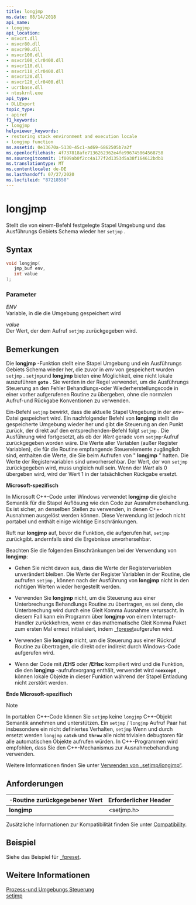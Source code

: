 ```yaml
---
title: longjmp
ms.date: 08/14/2018
api_name:
- longjmp
api_location:
- msvcrt.dll
- msvcr80.dll
- msvcr90.dll
- msvcr100.dll
- msvcr100_clr0400.dll
- msvcr110.dll
- msvcr110_clr0400.dll
- msvcr120.dll
- msvcr120_clr0400.dll
- ucrtbase.dll
- ntoskrnl.exe
api_type:
- DLLExport
topic_type:
- apiref
f1_keywords:
- longjmp
helpviewer_keywords:
- restoring stack environment and execution locale
- longjmp function
ms.assetid: 0e13670a-5130-45c1-ad69-6862505b7a2f
ms.openlocfilehash: 4f737818afe7136262362e4fe996745064568758
ms.sourcegitcommit: 1f009ab0f2cc4a177f2d1353d5a38f164612bdb1
ms.translationtype: MT
ms.contentlocale: de-DE
ms.lasthandoff: 07/27/2020
ms.locfileid: "87218558"
---
```

# <a name="longjmp"></a>longjmp

Stellt die von einem-Befehl festgelegte Stapel Umgebung und das Ausführungs Gebiets Schema wieder her `setjmp` .

## <a name="syntax"></a>Syntax

```C
void longjmp(
   jmp_buf env,
   int value
);
```

### <a name="parameters"></a>Parameter

*ENV*<br/>
Variable, in die die Umgebung gespeichert wird

*value*<br/>
Der Wert, der dem Aufruf `setjmp` zurückgegeben wird.

## <a name="remarks"></a>Bemerkungen

Die **longjmp** -Funktion stellt eine Stapel Umgebung und ein Ausführungs Gebiets Schema wieder her, die zuvor in *env* von gespeichert wurden `setjmp` . `setjmp`und **longjmp** bieten eine Möglichkeit, eine nicht lokale auszuführen **`goto`** . Sie werden in der Regel verwendet, um die Ausführungs Steuerung an den Fehler Behandlungs-oder Wiederherstellungscode in einer vorher aufgerufenen Routine zu übergeben, ohne die normalen Aufruf-und Rückgabe Konventionen zu verwenden.

Ein-Befehl `setjmp` bewirkt, dass die aktuelle Stapel Umgebung in der *env*-Datei gespeichert wird. Ein nachfolgender Befehl von **longjmp** stellt die gespeicherte Umgebung wieder her und gibt die Steuerung an den Punkt zurück, der direkt auf den entsprechenden-Befehl folgt `setjmp` . Die Ausführung wird fortgesetzt, als ob der *Wert* gerade vom `setjmp`-Aufruf zurückgegeben worden wäre. Die Werte aller Variablen (außer Register Variablen), die für die Routine empfangende Steuerelemente zugänglich sind, enthalten die Werte, die Sie beim Aufrufen von " **longjmp** " hatten. Die Werte der Registervariablen sind unvorhersehbar. Der Wert, der von `setjmp` zurückgegeben wird, muss ungleich null sein. Wenn der *Wert* als 0 übergeben wird, wird der Wert 1 in der tatsächlichen Rückgabe ersetzt.

**Microsoft-spezifisch**

In Microsoft C++-Code unter Windows verwendet **longjmp** die gleiche Semantik für die Stapel Auflösung wie den Code zur Ausnahmebehandlung. Es ist sicher, an denselben Stellen zu verwenden, in denen C++-Ausnahmen ausgelöst werden können. Diese Verwendung ist jedoch nicht portabel und enthält einige wichtige Einschränkungen.

Ruft nur **longjmp** auf, bevor die Funktion, die aufgerufen hat, `setjmp` zurückgibt. andernfalls sind die Ergebnisse unvorhersehbar.

Beachten Sie die folgenden Einschränkungen bei der Verwendung von **longjmp**:

- Gehen Sie nicht davon aus, dass die Werte der Registervariablen unverändert bleiben. Die Werte der Register Variablen in der Routine, die aufrufen `setjmp` , können nach der Ausführung von **longjmp** nicht in den richtigen Werten wieder hergestellt werden.

- Verwenden Sie **longjmp** nicht, um die Steuerung aus einer Unterbrechungs Behandlungs Routine zu übertragen, es sei denn, die Unterbrechung wird durch eine Gleit Komma Ausnahme verursacht. In diesem Fall kann ein Programm über **longjmp** von einem Interrupt-Handler zurückkehren, wenn er das mathematische Gleit Komma Paket zum ersten Mal erneut initialisiert, indem [_fpreset](fpreset.md)aufgerufen wird.

- Verwenden Sie **longjmp** nicht, um die Steuerung aus einer Rückruf Routine zu übertragen, die direkt oder indirekt durch Windows-Code aufgerufen wird.

- Wenn der Code mit **/EHS** oder **/EHsc** kompiliert wird und die Funktion, die den **longjmp** -aufrufsvorgang enthält, verwendet wird **`noexcept`** , können lokale Objekte in dieser Funktion während der Stapel Entladung nicht zerstört werden.

**Ende Microsoft-spezifisch**

> [!NOTE]
> In portablen C++-Code können Sie `setjmp` keine `longjmp` C++-Objekt Semantik annehmen und unterstützen. Ein `setjmp` / `longjmp` Aufruf Paar hat insbesondere ein nicht definiertes Verhalten, `setjmp` Wenn und durch ersetzt werden `longjmp` **`catch`** und **`throw`** alle nicht trivialen debugtoren für alle automatischen Objekte aufrufen würden. In C++-Programmen wird empfohlen, dass Sie den C++-Mechanismus zur Ausnahmebehandlung verwenden.

Weitere Informationen finden Sie unter [Verwenden von „setjmp/longjmp“](../../cpp/using-setjmp-longjmp.md).

## <a name="requirements"></a>Anforderungen

|-Routine zurückgegebener Wert|Erforderlicher Header|
|-------------|---------------------|
|**longjmp**|\<setjmp.h>|

Zusätzliche Informationen zur Kompatibilität finden Sie unter [Compatibility](../../c-runtime-library/compatibility.md).

## <a name="example"></a>Beispiel

Siehe das Beispiel für [_fpreset](fpreset.md).

## <a name="see-also"></a>Weitere Informationen

[Prozess-und Umgebungs Steuerung](../../c-runtime-library/process-and-environment-control.md)<br/>
[setjmp](setjmp.md)
